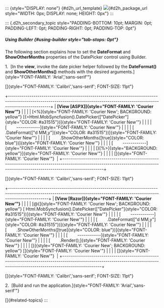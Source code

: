 ::: {style="DISPLAY: none"}
[](ms-xhelp:///?Id=d2h_url_template){#d2h_url_template} ![](!package_url!){#d2h_package_url style="WIDTH: 0px; DISPLAY: none; HEIGHT: 0px"}
:::

::: {.d2h_secondary_topic style="PADDING-BOTTOM: 10pt; MARGIN: 0pt; PADDING-LEFT: 0pt; PADDING-RIGHT: 0pt; PADDING-TOP: 0pt"}
##### Using Builder {#using-builder style="tab-stops: 0pt"}

The following section explains how to set the **DateFormat** and **ShowOtherMonths** properties of the DatePicker control using Builder.

1.  [In the **view**, invoke the date picker helper followed by the **DateFormat()** and **ShowOtherMonths()** methods with the desired arguments.]{style="FONT-FAMILY: 'Arial','sans-serif'"}

[]{style="FONT-FAMILY: 'Calibri','sans-serif'; FONT-SIZE: 11pt"} 

+---------------------------------------------------------------------------------------------------------------------------------------------------------------------------------+
| **[View \[ASPX\]]{style="FONT-FAMILY: 'Courier New'"}**                                                                                                                         |
|                                                                                                                                                                                 |
| [\<%]{style="FONT-FAMILY: 'Courier New'; BACKGROUND: yellow"} [{=Html.MobSyncfusion().DatePicker([\"DatePicker\"]{style="COLOR: #a31515"})]{style="FONT-FAMILY: 'Courier New'"} |
|                                                                                                                                                                                 |
| [        \-\-\-\-\-\-\-\-\-\-\--]{style="FONT-FAMILY: 'Courier New'"}                                                                                                           |
|                                                                                                                                                                                 |
| [        .DateFormat([\"d MM,y\"]{style="COLOR: #a31515"})]{style="FONT-FAMILY: 'Courier New'"}                                                                                 |
|                                                                                                                                                                                 |
| [        .ShowOtherMonths([true]{style="COLOR: blue"})]{style="FONT-FAMILY: 'Courier New'"}                                                                                     |
|                                                                                                                                                                                 |
| [        \-\-\-\-\-\-\-\-\-\-\--]{style="FONT-FAMILY: 'Courier New'"}                                                                                                           |
|                                                                                                                                                                                 |
| [}[%\>]{style="BACKGROUND: yellow"}]{style="FONT-FAMILY: 'Courier New'"}                                                                                                        |
|                                                                                                                                                                                 |
| []{style="FONT-FAMILY: 'Courier New'"}                                                                                                                                          |
+---------------------------------------------------------------------------------------------------------------------------------------------------------------------------------+

[]{style="FONT-FAMILY: 'Calibri','sans-serif'; FONT-SIZE: 11pt"} 

+--------------------------------------------------------------------------------------------------------------------------------------------------------------------------------+
| **[View \[Razor\]]{style="FONT-FAMILY: 'Courier New'"}**                                                                                                                       |
|                                                                                                                                                                                |
| [\@{]{style="FONT-FAMILY: 'Courier New'; BACKGROUND: yellow"} [ Html.MobSyncfusion().DatePicker([\"DatePicker\"]{style="COLOR: #a31515"})]{style="FONT-FAMILY: 'Courier New'"} |
|                                                                                                                                                                                |
| [        \-\-\-\-\-\-\-\-\-\-\--]{style="FONT-FAMILY: 'Courier New'"}                                                                                                          |
|                                                                                                                                                                                |
| [        .DateFormat([\"d MM,y\"]{style="COLOR: #a31515"})]{style="FONT-FAMILY: 'Courier New'"}                                                                                |
|                                                                                                                                                                                |
| [        .ShowOtherMonths([true]{style="COLOR: blue"})]{style="FONT-FAMILY: 'Courier New'"}                                                                                    |
|                                                                                                                                                                                |
| [        \-\-\-\-\-\-\-\-\-\-\--]{style="FONT-FAMILY: 'Courier New'"}                                                                                                          |
|                                                                                                                                                                                |
| [        .Render();]{style="FONT-FAMILY: 'Courier New'"}                                                                                                                       |
|                                                                                                                                                                                |
| [}]{style="FONT-FAMILY: 'Courier New'; BACKGROUND: yellow"} []{style="FONT-FAMILY: 'Courier New'"}                                                                             |
|                                                                                                                                                                                |
| []{style="FONT-FAMILY: 'Courier New'"}                                                                                                                                         |
+--------------------------------------------------------------------------------------------------------------------------------------------------------------------------------+

[]{style="FONT-FAMILY: 'Calibri','sans-serif'; FONT-SIZE: 11pt"} 

2.  [Build and run the application.]{style="FONT-FAMILY: 'Arial','sans-serif'"}

[]{#related-topics}
:::

